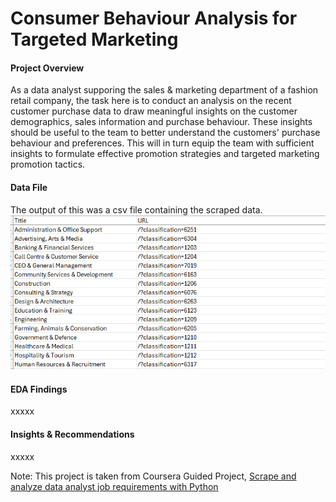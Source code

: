 # Consumer Behaviour Analysis for Targeted Marketing

#### Project Overview  

As a data analyst supporing the sales & marketing department of a fashion retail company, the task here is to conduct an analysis on the recent customer purchase data to draw meaningful insights on the customer demographics, sales information and purchase behaviour. These insights should be useful to the team to better understand the customers' purchase behaviour and preferences. This will in turn equip the team with sufficient insights to formulate effective promotion strategies and targeted marketing promotion tactics.  

#### Data File
The output of this was a csv file containing the scraped data.
![csv screenshot](https://github.com/Amandazhou04/Webscraping-project/blob/19689541c35c73b7b99ef7cbfec464f5ab8feecd/csv%20screenshot.png)


#### EDA Findings
xxxxx  
#### Insights & Recommendations
xxxxx


Note: 
This project is taken from Coursera Guided Project, [Scrape and analyze data analyst job requirements with Python](https://www.coursera.org/learn/scrape-job-postings-data-analyst/home/welcome)


